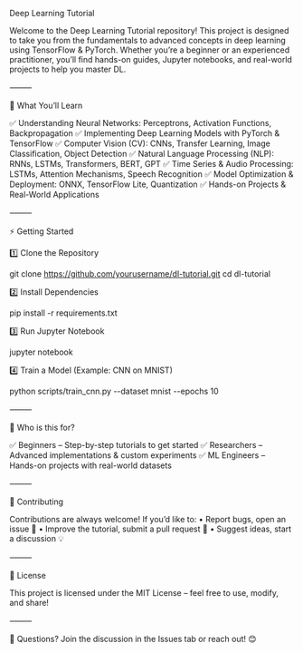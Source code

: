 Deep Learning Tutorial

Welcome to the Deep Learning Tutorial repository! This project is designed to take you from the fundamentals to advanced concepts in deep learning using TensorFlow & PyTorch. Whether you’re a beginner or an experienced practitioner, you’ll find hands-on guides, Jupyter notebooks, and real-world projects to help you master DL.

⸻

📌 What You’ll Learn

✅ Understanding Neural Networks: Perceptrons, Activation Functions, Backpropagation
✅ Implementing Deep Learning Models with PyTorch & TensorFlow
✅ Computer Vision (CV): CNNs, Transfer Learning, Image Classification, Object Detection
✅ Natural Language Processing (NLP): RNNs, LSTMs, Transformers, BERT, GPT
✅ Time Series & Audio Processing: LSTMs, Attention Mechanisms, Speech Recognition
✅ Model Optimization & Deployment: ONNX, TensorFlow Lite, Quantization
✅ Hands-on Projects & Real-World Applications

⸻

⚡ Getting Started

1️⃣ Clone the Repository

git clone https://github.com/yourusername/dl-tutorial.git
cd dl-tutorial

2️⃣ Install Dependencies

pip install -r requirements.txt

3️⃣ Run Jupyter Notebook

jupyter notebook

4️⃣ Train a Model (Example: CNN on MNIST)

python scripts/train_cnn.py --dataset mnist --epochs 10


⸻

🎯 Who is this for?

✅ Beginners – Step-by-step tutorials to get started
✅ Researchers – Advanced implementations & custom experiments
✅ ML Engineers – Hands-on projects with real-world datasets

⸻

🤝 Contributing

Contributions are always welcome! If you’d like to:
	•	Report bugs, open an issue 📌
	•	Improve the tutorial, submit a pull request 🔄
	•	Suggest ideas, start a discussion 💡

⸻

📜 License

This project is licensed under the MIT License – feel free to use, modify, and share!

⸻

💬 Questions? Join the discussion in the Issues tab or reach out! 😊
